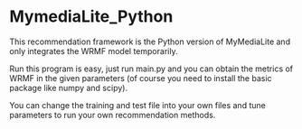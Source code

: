 # MymediaLite_Python

This recommendation framework is the Python version of MyMediaLite and only integrates the WRMF model temporarily.

Run this program is easy, just run main.py and you can obtain the metrics of WRMF in the given parameters (of course you need to install the basic package like numpy and scipy).

You can change the training and test file into your own files and tune parameters to run your own recommendation methods.
